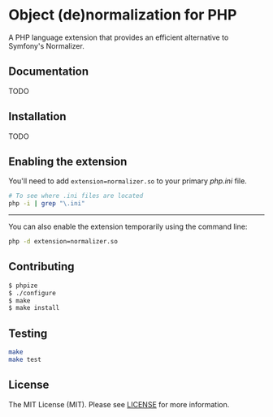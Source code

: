 # Object (de)normalization for PHP

A PHP language extension that provides an efficient alternative to Symfony's Normalizer.

## Documentation

TODO

## Installation

TODO

## Enabling the extension

You'll need to add `extension=normalizer.so` to your primary *php.ini* file.

```bash
# To see where .ini files are located
php -i | grep "\.ini"
```

---

You can also enable the extension temporarily using the command line:

```bash
php -d extension=normalizer.so
```


## Contributing
```bash
$ phpize
$ ./configure
$ make
$ make install
```

## Testing


``` bash
make
make test
```

## License

The MIT License (MIT). Please see [LICENSE](LICENSE) for more information.
